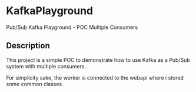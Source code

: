 # KafkaPlayground

Pub/Sub Kafka Playground - POC Multiple Consumers

## Description

This project is a simple POC to demonstrate how to use Kafka as a Pub/Sub system with multiple consumers.

For simplicity sake, the worker is connected to the webapi where i stored some common classes.
